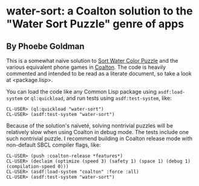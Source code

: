 # water-sort: a Coalton solution to the "Water Sort Puzzle" genre of apps
## By Phoebe Goldman

This is a somewhat naïve solution to [Sort Water Color
Puzzle](https://apps.apple.com/us/app/sort-water-color-puzzle/id1575680675) and the
various equivalent phone games in [Coalton](https://coalton-lang.github.io/). The code is
heavily commented and intended to be read as a literate document, so take a look at
<package.lisp>.

You can load the code like any Common Lisp package using `asdf:load-system` or
`ql:quickload`, and run tests using `asdf:test-system`, like:

```
CL-USER> (ql:quickload "water-sort")
CL-USER> (asdf:test-system "water-sort")
```

Because of the solution's naïveté, solving nontrivial puzzles will be relatively slow when
using Coalton in debug mode. The tests include one such nontrivial puzzle. I recommend
building in Coalton release mode with non-default SBCL compiler flags, like:

```
CL-USER> (push :coalton-release *features*)
CL-USER> (declaim (optimize (speed 3) (safety 1) (space 1) (debug 1) (compilation-speed 0)))
CL-USER> (asdf:load-system "coalton" :force :all)
CL-USER> (asdf:test-system "water-sort")
```

